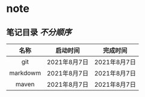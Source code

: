 # note

## 笔记目录 *不分顺序*  
|名称|启动时间|完成时间|
|:----:|:----:|:----:|
|git|2021年8月7日|2021年8月7日|
|markdowm|2021年8月7日|2021年8月7日|
|maven|2021年8月7日|2021年8月7日|
